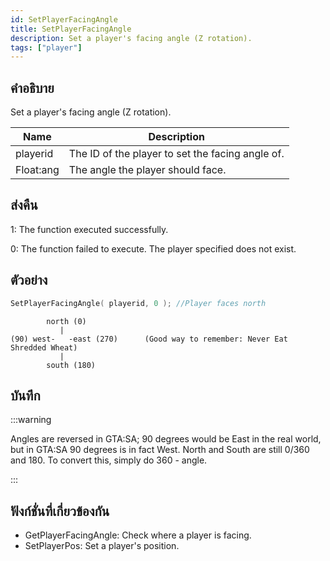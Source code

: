 ```yaml
---
id: SetPlayerFacingAngle
title: SetPlayerFacingAngle
description: Set a player's facing angle (Z rotation).
tags: ["player"]
---
```


## คำอธิบาย

Set a player's facing angle (Z rotation).

| Name      | Description                                      |
| --------- | ------------------------------------------------ |
| playerid  | The ID of the player to set the facing angle of. |
| Float:ang | The angle the player should face.                |

## ส่งคืน

1: The function executed successfully.

0: The function failed to execute. The player specified does not exist.

## ตัวอย่าง

```c
SetPlayerFacingAngle( playerid, 0 ); //Player faces north
```

```
        north (0)
           |
(90) west-   -east (270)      (Good way to remember: Never Eat Shredded Wheat)
           |
        south (180)
```

## บันทึก

:::warning

Angles are reversed in GTA:SA; 90 degrees would be East in the real world, but in GTA:SA 90 degrees is in fact West. North and South are still 0/360 and 180. To convert this, simply do 360 - angle.

:::

## ฟังก์ชั่นที่เกี่ยวข้องกัน

- GetPlayerFacingAngle: Check where a player is facing.
- SetPlayerPos: Set a player's position.

